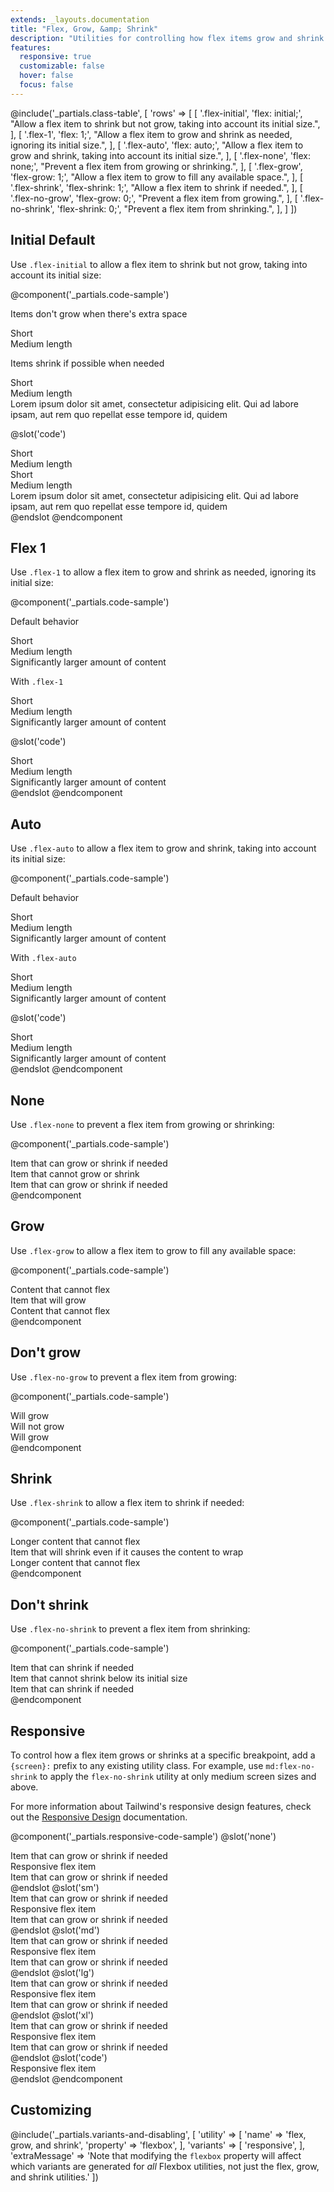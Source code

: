 ```yaml
---
extends: _layouts.documentation
title: "Flex, Grow, &amp; Shrink"
description: "Utilities for controlling how flex items grow and shrink."
features:
  responsive: true
  customizable: false
  hover: false
  focus: false
---
```


@include('_partials.class-table', [
  'rows' => [
    [
      '.flex-initial',
      'flex: initial;',
      "Allow a flex item to shrink but not grow, taking into account its initial size.",
    ],
    [
      '.flex-1',
      'flex: 1;',
      "Allow a flex item to grow and shrink as needed, ignoring its initial size.",
    ],
    [
      '.flex-auto',
      'flex: auto;',
      "Allow a flex item to grow and shrink, taking into account its initial size.",
    ],
    [
      '.flex-none',
      'flex: none;',
      "Prevent a flex item from growing or shrinking.",
    ],
    [
      '.flex-grow',
      'flex-grow: 1;',
      "Allow a flex item to grow to fill any available space.",
    ],
    [
      '.flex-shrink',
      'flex-shrink: 1;',
      "Allow a flex item to shrink if needed.",
    ],
    [
      '.flex-no-grow',
      'flex-grow: 0;',
      "Prevent a flex item from growing.",
    ],
    [
      '.flex-no-shrink',
      'flex-shrink: 0;',
      "Prevent a flex item from shrinking.",
    ],
  ]
])

## Initial <span class="ml-2 font-semibold text-grey-dark text-sm uppercase tracking-wide">Default</span>

Use `.flex-initial` to allow a flex item to shrink but not grow, taking into account its initial size:

@component('_partials.code-sample')
<p class="text-sm text-grey-dark mb-1">Items don't grow when there's extra space</p>
<div class="flex bg-grey-lighter mb-6">
  <div class="flex-initial text-grey-darker text-center bg-grey-light px-4 py-2 m-2">
    Short
  </div>
  <div class="flex-initial text-grey-darker text-center bg-grey-light px-4 py-2 m-2">
    Medium length
  </div>
</div>

<p class="text-sm text-grey-dark mb-1">Items shrink if possible when needed</p>
<div class="flex bg-grey-lighter">
  <div class="flex-initial text-grey-darker text-center bg-grey-light px-4 py-2 m-2">
    Short
  </div>
  <div class="flex-initial text-grey-darker text-center bg-grey-light px-4 py-2 m-2">
    Medium length
  </div>
  <div class="flex-initial text-grey-darker text-center bg-grey-light px-4 py-2 m-2">
    Lorem ipsum dolor sit amet, consectetur adipisicing elit. Qui ad labore ipsam, aut rem quo repellat esse tempore id, quidem
  </div>
</div>

@slot('code')
<div class="flex bg-grey-lighter">
  <div class="flex-initial text-grey-darker text-center bg-grey-light px-4 py-2 m-2">
    Short
  </div>
  <div class="flex-initial text-grey-darker text-center bg-grey-light px-4 py-2 m-2">
    Medium length
  </div>
</div>

<div class="flex bg-grey-lighter">
  <div class="flex-initial text-grey-darker text-center bg-grey-light px-4 py-2 m-2">
    Short
  </div>
  <div class="flex-initial text-grey-darker text-center bg-grey-light px-4 py-2 m-2">
    Medium length
  </div>
  <div class="flex-initial text-grey-darker text-center bg-grey-light px-4 py-2 m-2">
    Lorem ipsum dolor sit amet, consectetur adipisicing elit. Qui ad labore ipsam, aut rem quo repellat esse tempore id, quidem
  </div>
</div>
@endslot
@endcomponent

## Flex 1

Use `.flex-1` to allow a flex item to grow and shrink as needed, ignoring its initial size:

@component('_partials.code-sample')
<p class="text-sm text-grey-dark mb-1">Default behavior</p>
<div class="flex bg-grey-lighter mb-6">
  <div class="text-grey-darker text-center bg-grey-light px-4 py-2 m-2">
    Short
  </div>
  <div class="text-grey-darker text-center bg-grey-light px-4 py-2 m-2">
    Medium length
  </div>
  <div class="text-grey-darker text-center bg-grey-light px-4 py-2 m-2">
    Significantly larger amount of content
  </div>
</div>
<p class="text-sm text-grey-dark mb-1">With <code>.flex-1</code></p>
<div class="flex bg-grey-lighter">
  <div class="flex-1 text-grey-darker text-center bg-grey-light px-4 py-2 m-2">
    Short
  </div>
  <div class="flex-1 text-grey-darker text-center bg-grey-light px-4 py-2 m-2">
    Medium length
  </div>
  <div class="flex-1 text-grey-darker text-center bg-grey-light px-4 py-2 m-2">
    Significantly larger amount of content
  </div>
</div>

@slot('code')
<div class="flex bg-grey-lighter">
  <div class="flex-1 text-grey-darker text-center bg-grey-light px-4 py-2 m-2">
    Short
  </div>
  <div class="flex-1 text-grey-darker text-center bg-grey-light px-4 py-2 m-2">
    Medium length
  </div>
  <div class="flex-1 text-grey-darker text-center bg-grey-light px-4 py-2 m-2">
    Significantly larger amount of content
  </div>
</div>
@endslot
@endcomponent

## Auto

Use `.flex-auto` to allow a flex item to grow and shrink, taking into account its initial size:

@component('_partials.code-sample')
<p class="text-sm text-grey-dark mb-1">Default behavior</p>
<div class="flex bg-grey-lighter mb-6">
  <div class="text-grey-darker text-center bg-grey-light px-4 py-2 m-2">
    Short
  </div>
  <div class="text-grey-darker text-center bg-grey-light px-4 py-2 m-2">
    Medium length
  </div>
  <div class="text-grey-darker text-center bg-grey-light px-4 py-2 m-2">
    Significantly larger amount of content
  </div>
</div>
<p class="text-sm text-grey-dark mb-1">With <code>.flex-auto</code></p>
<div class="flex bg-grey-lighter">
  <div class="flex-auto text-grey-darker text-center bg-grey-light px-4 py-2 m-2">
    Short
  </div>
  <div class="flex-auto text-grey-darker text-center bg-grey-light px-4 py-2 m-2">
    Medium length
  </div>
  <div class="flex-auto text-grey-darker text-center bg-grey-light px-4 py-2 m-2">
    Significantly larger amount of content
  </div>
</div>

@slot('code')
<div class="flex bg-grey-lighter">
  <div class="flex-auto text-grey-darker text-center bg-grey-light px-4 py-2 m-2">
    Short
  </div>
  <div class="flex-auto text-grey-darker text-center bg-grey-light px-4 py-2 m-2">
    Medium length
  </div>
  <div class="flex-auto text-grey-darker text-center bg-grey-light px-4 py-2 m-2">
    Significantly larger amount of content
  </div>
</div>
@endslot
@endcomponent

## None

Use `.flex-none` to prevent a flex item from growing or shrinking:

@component('_partials.code-sample')
<div class="flex bg-grey-lighter">
  <div class="flex-1 text-grey-darker text-center bg-grey-light px-4 py-2 m-2">
    Item that can grow or shrink if needed
  </div>
  <div class="flex-none text-grey-darkest text-center bg-grey px-4 py-2 m-2">
    Item that cannot grow or shrink
  </div>
  <div class="flex-1 text-grey-darker text-center bg-grey-light px-4 py-2 m-2">
    Item that can grow or shrink if needed
  </div>
</div>
@endcomponent

## Grow

Use `.flex-grow` to allow a flex item to grow to fill any available space:

@component('_partials.code-sample')
<div class="flex bg-grey-lighter">
  <div class="flex-none text-grey-darker text-center bg-grey-light px-4 py-2 m-2">
    Content that cannot flex
  </div>
  <div class="flex-grow text-grey-darkest text-center bg-grey px-4 py-2 m-2">
    Item that will grow
  </div>
  <div class="flex-none text-grey-darker text-center bg-grey-light px-4 py-2 m-2">
    Content that cannot flex
  </div>
</div>
@endcomponent

## Don't grow

Use `.flex-no-grow` to prevent a flex item from growing:

@component('_partials.code-sample')
<div class="flex bg-grey-lighter">
  <div class="flex-grow text-grey-darker text-center bg-grey-light px-4 py-2 m-2">
    Will grow
  </div>
  <div class="flex-no-grow text-grey-darkest text-center bg-grey px-4 py-2 m-2">
    Will not grow
  </div>
  <div class="flex-grow text-grey-darker text-center bg-grey-light px-4 py-2 m-2">
    Will grow
  </div>
</div>
@endcomponent

## Shrink

Use `.flex-shrink` to allow a flex item to shrink if needed:

@component('_partials.code-sample')
<div class="flex bg-grey-lighter">
  <div class="flex-none text-grey-darker text-center bg-grey-light px-4 py-2 m-2">
    Longer content that cannot flex
  </div>
  <div class="flex-shrink text-grey-darkest text-center bg-grey px-4 py-2 m-2">
    Item that will shrink even if it causes the content to wrap
  </div>
  <div class="flex-none text-grey-darker text-center bg-grey-light px-4 py-2 m-2">
    Longer content that cannot flex
  </div>
</div>
@endcomponent

## Don't shrink

Use `.flex-no-shrink` to prevent a flex item from shrinking:

@component('_partials.code-sample')
<div class="flex bg-grey-lighter">
  <div class="flex-shrink text-grey-darker text-center bg-grey-light px-4 py-2 m-2">
    Item that can shrink if needed
  </div>
  <div class="flex-no-shrink text-grey-darkest text-center bg-grey px-4 py-2 m-2">
    Item that cannot shrink below its initial size
  </div>
  <div class="flex-shrink text-grey-darker text-center bg-grey-light px-4 py-2 m-2">
    Item that can shrink if needed
  </div>
</div>
@endcomponent

## Responsive

To control how a flex item grows or shrinks at a specific breakpoint, add a `{screen}:` prefix to any existing utility class. For example, use `md:flex-no-shrink` to apply the `flex-no-shrink` utility at only medium screen sizes and above.

For more information about Tailwind's responsive design features, check out the [Responsive Design](/docs/responsive-design) documentation.

@component('_partials.responsive-code-sample')
@slot('none')
<div class="flex bg-grey-lighter">
  <div class="flex-1 text-grey-darker text-center bg-grey-light px-4 py-2 m-2">
    Item that can grow or shrink if needed
  </div>
  <div class="flex-none text-grey-darkest text-center bg-grey px-4 py-2 m-2">
    Responsive flex item
  </div>
  <div class="flex-1 text-grey-darker text-center bg-grey-light px-4 py-2 m-2">
    Item that can grow or shrink if needed
  </div>
</div>
@endslot
@slot('sm')
<div class="flex bg-grey-lighter">
  <div class="flex-1 text-grey-darker text-center bg-grey-light px-4 py-2 m-2">
    Item that can grow or shrink if needed
  </div>
  <div class="flex-grow text-grey-darkest text-center bg-grey px-4 py-2 m-2">
    Responsive flex item
  </div>
  <div class="flex-1 text-grey-darker text-center bg-grey-light px-4 py-2 m-2">
    Item that can grow or shrink if needed
  </div>
</div>
@endslot
@slot('md')
<div class="flex bg-grey-lighter">
  <div class="flex-1 text-grey-darker text-center bg-grey-light px-4 py-2 m-2">
    Item that can grow or shrink if needed
  </div>
  <div class="flex-shrink text-grey-darkest text-center bg-grey px-4 py-2 m-2">
    Responsive flex item
  </div>
  <div class="flex-1 text-grey-darker text-center bg-grey-light px-4 py-2 m-2">
    Item that can grow or shrink if needed
  </div>
</div>
@endslot
@slot('lg')
<div class="flex bg-grey-lighter">
  <div class="flex-1 text-grey-darker text-center bg-grey-light px-4 py-2 m-2">
    Item that can grow or shrink if needed
  </div>
  <div class="flex-1 text-grey-darkest text-center bg-grey px-4 py-2 m-2">
    Responsive flex item
  </div>
  <div class="flex-1 text-grey-darker text-center bg-grey-light px-4 py-2 m-2">
    Item that can grow or shrink if needed
  </div>
</div>
@endslot
@slot('xl')
<div class="flex bg-grey-lighter">
  <div class="flex-1 text-grey-darker text-center bg-grey-light px-4 py-2 m-2">
    Item that can grow or shrink if needed
  </div>
  <div class="flex-initial text-grey-darkest text-center bg-grey px-4 py-2 m-2">
    Responsive flex item
  </div>
  <div class="flex-1 text-grey-darker text-center bg-grey-light px-4 py-2 m-2">
    Item that can grow or shrink if needed
  </div>
</div>
@endslot
@slot('code')
<div class="flex ...">
  <!-- ... -->
  <div class="none:flex-none sm:flex-grow md:flex-shrink lg:flex-1 xl:flex-auto ...">
    Responsive flex item
  </div>
  <!-- ... -->
</div>
@endslot
@endcomponent

## Customizing

@include('_partials.variants-and-disabling', [
    'utility' => [
        'name' => 'flex, grow, and shrink',
        'property' => 'flexbox',
    ],
    'variants' => [
        'responsive',
    ],
    'extraMessage' => 'Note that modifying the <code>flexbox</code> property will affect which variants are generated for <em>all</em> Flexbox utilities, not just the flex, grow, and shrink utilities.'
])
